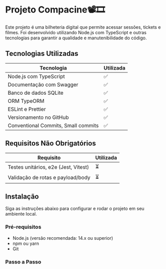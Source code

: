 # Projeto Compacine📽️🎞️

Este projeto é uma bilheteria digital que permite acessar sessões, tickets e filmes. Foi desenvolvido utilizando Node.js com TypeScript e outras tecnologias para garantir a qualidade e manutenibilidade do código.

## Tecnologias Utilizadas

| Tecnologia                              | Utilizada           |
|-----------------------------------------|---------------------|
| Node.js com TypeScript                  | ✅                  |
| Documentação com Swagger                | ✅                  |
| Banco de dados SQLite                   | ✅                  |
| ORM TypeORM                             | ✅                  |
| ESLint e Prettier                       | ✅                  |
| Versionamento no GitHub                 | ✅                  |
| Conventional Commits, Small commits     | ✅                  |

## Requisitos Não Obrigatórios

| Requisito                                | Utilizada           |
|------------------------------------------|---------------------|
| Testes unitários, e2e (Jest, Vitest)     |⏳                   |
| Validação de rotas e payload/body        |⏳                   |

## Instalação

Siga as instruções abaixo para configurar e rodar o projeto em seu ambiente local.

### Pré-requisitos

- Node.js (versão recomendada: 14.x ou superior)
- npm ou yarn
- Git

### Passo a Passo


   
   

